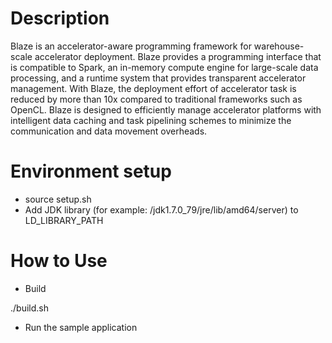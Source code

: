 Description
=======
Blaze is an accelerator-aware programming framework for warehouse-scale accelerator deployment. Blaze provides a programming interface that is compatible to Spark, an in-memory compute engine for large-scale data processing, and a runtime system that provides transparent accelerator management. With Blaze, the deployment effort of accelerator task is reduced by more than 10x compared to traditional frameworks such as OpenCL. Blaze is designed to efficiently manage accelerator platforms with intelligent data caching and task pipelining schemes to minimize the communication and data movement overheads.

Environment setup
=======
- source setup.sh
- Add JDK library (for example: /jdk1.7.0_79/jre/lib/amd64/server) to LD_LIBRARY_PATH

How to Use
=======
- Build

./build.sh

- Run the sample application
